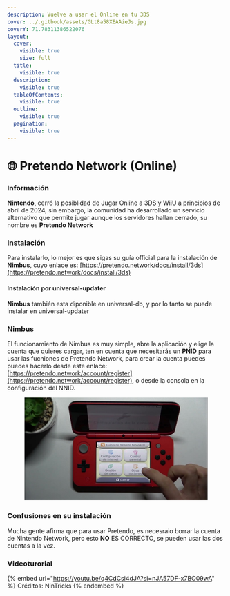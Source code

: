 ```yaml
---
description: Vuelve a usar el Online en tu 3DS
cover: ../.gitbook/assets/GLt8a58XEAAieJs.jpg
coverY: 71.78311386522076
layout:
  cover:
    visible: true
    size: full
  title:
    visible: true
  description:
    visible: true
  tableOfContents:
    visible: true
  outline:
    visible: true
  pagination:
    visible: true
---
```


# 🌐 Pretendo Network (Online)

### Información

**Nintendo**, cerró la posiblidad de Jugar Online a 3DS y WiiU a principios de abril de 2024, sin embargo, la comunidad ha desarrollado un servicio alternativo que permite jugar aunque los servidores hallan cerrado, su nombre es **Pretendo Network**

### Instalación

Para instalarlo, lo mejor es que sigas su guía official para la instalación de **Nimbus**, cuyo enlace es: [https://pretendo.network/docs/install/3ds](https://pretendo.network/docs/install/3ds)

#### Instalación por universal-updater

**Nimbus** también esta diponible en universal-db, y por lo tanto se puede instalar en universal-updater

### Nimbus

El funcionamiento de Nimbus es muy simple, abre la aplicación y elige la cuenta que quieres cargar, ten en cuenta que necesitarás un **PNID** para usar las fucniones de Pretendo Network, para crear la cuenta puedes puedes hacerlo desde este enlace: [https://pretendo.network/account/register](https://pretendo.network/account/register), o desde la consola en la configuración del NNID.



<figure><img src="../.gitbook/assets/maxresdefault (2).jpg" alt=""><figcaption></figcaption></figure>

### Confusiones en su instalación

Mucha gente afirma que para usar Pretendo, es necesraio borrar la cuenta de Nintendo Network, pero esto **NO** ES CORRECTO, se pueden usar las dos cuentas a la vez.

### Videoturorial



{% embed url="https://youtu.be/q4CdCsi4dJA?si=nJA57DF-x7BO09wA" %}
Créditos: NinTricks
{% endembed %}
